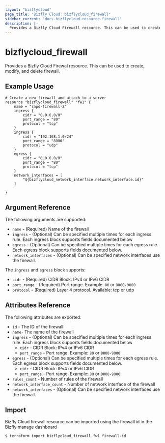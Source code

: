 ```yaml
---
layout: "bizflycloud"
page_title: "Bizfly Cloud: bizflycloud_firewall"
sidebar_current: "docs-bizflycloud-resource-firewall"
description: |-
  Provides a Bizfly Cloud Firewall resource. This can be used to create, modify, and delete firewall.
---
```


# bizflycloud\_firewall

Provides a Bizfly Cloud Firewal resource. This can be used to create,
modify, and delete firewall.

## Example Usage

```hcl
# Create a new firewall and attach to a server
resource "bizflycloud_firewall" "fw1" {
    name = "sapd-firewall-2"
    ingress {
        cidr = "0.0.0.0/0"
        port_range = "80"
        protocol = "tcp"
    }
    ingress {
        cidr = "192.168.1.0/24"
        port_range = "8000"
        protocol = "udp"
    }
    egress {
        cidr = "0.0.0.0/0"
        port_range = "80"
        protocol = "tcp"
    }
    network_interfaces = [
        "${bizflycloud_network_interface.network_interface.id}"
    ]

}
```

## Argument Reference

The following arguments are supported:

* `name` - (Required) Name of the firewall
* `ingress` - (Optional) Can be specified multiple times for each ingress rule. Each ingress block supports fields documented below
* `egress` - (Optional) Can be specified multiple times for each egress rule. Each egress block supports fields documented below.
* `network_interfaces` - (Optional) Can be specified network interfaces use the firewall.

The `ingress` and `egress` block supports:

* `cidr` - (Required) CIDR Block: IPv4 or IPv6 CIDR
* `port_range` - (Required) Port range. Example: `80` or `8000-9000`
* `protocol` - (Required) Layer 4 protocol.  Available: tcp or udp

## Attributes Reference

The following attributes are exported:

* `id` - The ID of the firewall
* `name`- The name of the firewall
* `ingress` - (Optional) Can be specified multiple times for each ingress rule. Each ingress block supports fields documented below
  * `cidr` - CIDR Block: IPv4 or IPv6 CIDR
  * `port_range` - Port range. Example: `80` or `8000-9000`
* `egress` - (Optional) Can be specified multiple times for each egress rule. Each egress block supports fields documented below.
  * `cidr` - CIDR Block: IPv4 or IPv6 CIDR
  * `port_range` - Port range. Example: `80` or `8000-9000`
* `rules_count` - Number of rules of the firewall
* `network_interface_count` - Number of network interface of the firewall
* `network_interfaces` - (Optional) Can be specified network interfaces use the firewall.


## Import

Bizfly Cloud firewall resource can be imported using the firewall id in the Bizfly manage dashboard

```
$ terraform import bizflycloud_firewall.fw1 firewall-id
```